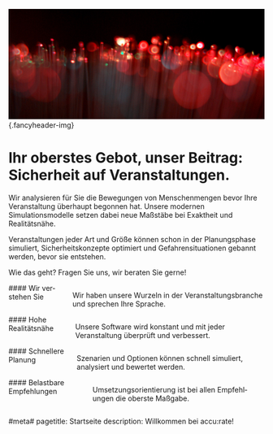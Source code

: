 ![](/img/accurate-bild-start.jpg) {.fancyheader-img}
<div class="fancyheader"><h1><span>
Ihr oberstes Gebot, unser Beitrag:
Sicherheit auf Veranstaltungen.
</span></h1></div>

Wir analysieren für Sie die Bewegungen von Menschenmengen bevor Ihre Veranstaltung überhaupt begonnen hat. Unsere modernen Simulationsmodelle setzen dabei neue Maßstäbe bei Exaktheit und Realitätsnähe.

Veranstaltungen jeder Art und Größe können schon in der Planungsphase simuliert, Sicherheitskonzepte optimiert und Gefahrensituationen gebannt werden, bevor sie entstehen.

Wie das geht? Fragen Sie uns, wir beraten Sie gerne!

<div class="leistungsbox three columns alpha border" markdown="1">
#### Wir ver&shy;stehen Sie

Wir haben unsere Wur&shy;zeln in der Ver&shy;an&shy;stal&shy;tungs&shy;bran&shy;che und sprechen Ihre Sprache.
</div>

<div class="leistungsbox three columns border" markdown="1">
#### Hohe Realitäts&shy;nähe

Unsere Software wird konstant und mit jeder Veranstaltung überprüft und	verbessert.
</div>

<div class="leistungsbox three columns border" markdown="1">
#### Schnellere Planung

Szenarien und Optionen können schnell simuliert, analysiert und bewertet werden.
</div>

<div class="leistungsbox three columns omega border" markdown="1">
#### Belastbare Empfehlungen

Um&shy;setz&shy;ungs&shy;orien&shy;tier&shy;ung ist bei allen Em&shy;pfehl&shy;ungen die oberste Maß&shy;gabe.
</div>


#meta#
pagetitle: Startseite
description: Willkommen bei accu:rate!
